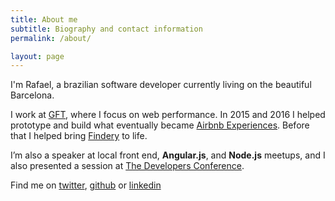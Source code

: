 ```yaml
---
title: About me
subtitle: Biography and contact information
permalink: /about/

layout: page
---
```


I'm Rafael, a brazilian software developer currently living on the beautiful Barcelona.

I work at [GFT][gft], where I focus on web performance. In 2015 and 2016 I helped prototype and build what eventually became [Airbnb Experiences][experiences]. Before that I helped bring [Findery][findery] to life.

I’m also a speaker at local front end, **Angular.js**, and **Node.js** meetups, and I also presented a session at [The Developers Conference][tdc].

Find me on [twitter][twitter], [github][github] or [linkedin][linkedin]

<!-- Feel free to contact me at [sonny.webdsg at gmail dot com][email]. -->


[me]: /assets/images/me.jpg
[gft]: https://gft.com
[tdc]: http://www.thedevelopersconference.com.br
[email]: mailto:sonny.webdsg[at]gmail[dot]com
[twitter]: https://twitter.com/rafaelllycan
[github]: https://github.com/rafaell-lycan
[linkedin]: https://www.linkedin.com/in/rafaelllycan
[experiences]: https://www.airbnb.com/experiences
[findery]: https://findery.com